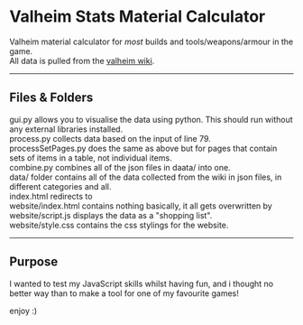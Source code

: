 Valheim Stats Material Calculator
===

Valheim material calculator for *most* builds and tools/weapons/armour in the game.  
All data is pulled from the [valheim wiki](https://valheim.fandom.com).

---

## Files & Folders
gui.py allows you to visualise the data using python. This should run without any external libraries installed.  
process.py collects data based on the input of line 79.  
processSetPages.py does the same as above but for pages that contain sets of items in a table, not individual items.  
combine.py combines all of the json files in daata/ into one.  
data/ folder contains all of the data collected from the wiki in json files, in different categories and all.  
index.html redirects to  
website/index.html contains nothing basically, it all gets overwritten by  
website/script.js displays the data as a "shopping list".  
website/style.css contains the css stylings for the website.  

---

## Purpose
I wanted to test my JavaScript skills whilst having fun, and i thought no
better way than to make a tool for one of my favourite games!

enjoy :)
